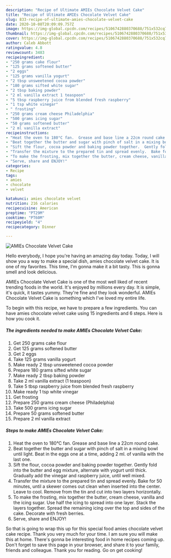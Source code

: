 ```yaml
---
description: "Recipe of Ultimate AMIEs Chocolate Velvet Cake"
title: "Recipe of Ultimate AMIEs Chocolate Velvet Cake"
slug: 833-recipe-of-ultimate-amies-chocolate-velvet-cake
date: 2020-10-08T20:09:09.757Z
image: https://img-global.cpcdn.com/recipes/5106742880370688/751x532cq70/amies-chocolate-velvet-cake-recipe-main-photo.jpg
thumbnail: https://img-global.cpcdn.com/recipes/5106742880370688/751x532cq70/amies-chocolate-velvet-cake-recipe-main-photo.jpg
cover: https://img-global.cpcdn.com/recipes/5106742880370688/751x532cq70/amies-chocolate-velvet-cake-recipe-main-photo.jpg
author: Caleb Abbott
ratingvalue: 4.8
reviewcount: 3483
recipeingredient:
- "250 grams cake flour"
- "125 grams softened butter"
- "2 eggs"
- "125 grams vanilla yogurt"
- "2 tbsp unsweetened cocoa powder"
- "180 grams sifted white sugar"
- "2 tbsp baking powder"
- "2 ml vanilla extract 1 teaspoon"
- "5 tbsp raspberry juice from blended fresh raspberry"
- "1 tsp white vinegar"
- " frosting"
- "250 grams cream cheese Philadelphia"
- "500 grams icing sugar"
- "50 grams softened butter"
- "2 ml vanilla extract"
recipeinstructions:
- "Heat the oven to 180°C fan.  Grease and base line a 22cm round cake."
- "Beat together the butter and sugar with pinch of salt in a mixing bowl until light.  Beat in the eggs one at a time, adding 2 ml. of vanilla with the last one."
- "Sift the flour, cocoa powder and baking powder together.  Gently fold into the butter and egg mixture, alternate with yogurt until thick.  Gradually add the vinegar and raspberry juice, until well mixed."
- "Transfer the mixture to the prepared tin and spread evenly.  Bake for 50 minutes, until a skewer comes out clean when inserted into the center.  Leave to cool.  Remove from the tin and cut into two layers horizontally."
- "To make the frosting, mix together the butter, cream cheese, vanilla and the icing sugar.  Use half the icing to spread into one layer.  Stack the layers together.  Spread the remaining icing over the top and sides of the cake.  Decorate with fresh berries."
- "Serve, share and ENJOY!"
categories:
- Recipe
tags:
- amies
- chocolate
- velvet

katakunci: amies chocolate velvet 
nutrition: 216 calories
recipecuisine: American
preptime: "PT29M"
cooktime: "PT60M"
recipeyield: "4"
recipecategory: Dinner

---
```



![AMIEs Chocolate Velvet Cake](https://img-global.cpcdn.com/recipes/5106742880370688/751x532cq70/amies-chocolate-velvet-cake-recipe-main-photo.jpg)

Hello everybody, I hope you're having an amazing day today. Today, I will show you a way to make a special dish, amies chocolate velvet cake. It is one of my favorites. This time, I'm gonna make it a bit tasty. This is gonna smell and look delicious.



AMIEs Chocolate Velvet Cake is one of the most well liked of recent trending foods in the world. It's enjoyed by millions every day. It is simple, it's quick, it tastes yummy. They're fine and they look wonderful. AMIEs Chocolate Velvet Cake is something which I've loved my entire life.


To begin with this recipe, we have to prepare a few ingredients. You can have amies chocolate velvet cake using 15 ingredients and 6 steps. Here is how you cook it.

<!--inarticleads1-->

##### The ingredients needed to make AMIEs Chocolate Velvet Cake:

1. Get 250 grams cake flour
1. Get 125 grams softened butter
1. Get 2 eggs
1. Take 125 grams vanilla yogurt
1. Make ready 2 tbsp unsweetened cocoa powder
1. Prepare 180 grams sifted white sugar
1. Make ready 2 tbsp baking powder
1. Take 2 ml vanilla extract (1 teaspoon)
1. Take 5 tbsp raspberry juice from blended fresh raspberry
1. Make ready 1 tsp white vinegar
1. Get  frosting
1. Prepare 250 grams cream cheese (Philadelphia)
1. Take 500 grams icing sugar
1. Prepare 50 grams softened butter
1. Prepare 2 ml vanilla extract




<!--inarticleads2-->

##### Steps to make AMIEs Chocolate Velvet Cake:

1. Heat the oven to 180°C fan.  Grease and base line a 22cm round cake.
1. Beat together the butter and sugar with pinch of salt in a mixing bowl until light.  Beat in the eggs one at a time, adding 2 ml. of vanilla with the last one.
1. Sift the flour, cocoa powder and baking powder together.  Gently fold into the butter and egg mixture, alternate with yogurt until thick.  Gradually add the vinegar and raspberry juice, until well mixed.
1. Transfer the mixture to the prepared tin and spread evenly.  Bake for 50 minutes, until a skewer comes out clean when inserted into the center.  Leave to cool.  Remove from the tin and cut into two layers horizontally.
1. To make the frosting, mix together the butter, cream cheese, vanilla and the icing sugar.  Use half the icing to spread into one layer.  Stack the layers together.  Spread the remaining icing over the top and sides of the cake.  Decorate with fresh berries.
1. Serve, share and ENJOY!




So that is going to wrap this up for this special food amies chocolate velvet cake recipe. Thank you very much for your time. I am sure you will make this at home. There's gonna be interesting food in home recipes coming up. Don't forget to save this page in your browser, and share it to your family, friends and colleague. Thank you for reading. Go on get cooking!
